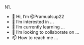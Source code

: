 N1.

- 👋 Hi, I’m @Pramualsup22
- 👀 I’m interested in ...
- 🌱 I’m currently learning ...
- 💞️ I’m looking to collaborate on ...
- 📫 How to reach me ...

<!---
Pramualsup22/Pramualsup22 is a ✨ special ✨ repository because its `README.md` (this file) appears on your GitHub profile.
You can click the Preview link to take a look at your changes.
--->


